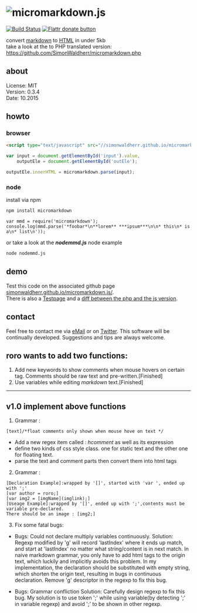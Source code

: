 # ![micromarkdown.js](http://simonwaldherr.de/umd.png)

[![Build Status](https://travis-ci.org/SimonWaldherr/micromarkdown.js.svg?branch=master)](https://travis-ci.org/SimonWaldherr/micromarkdown.js)
[![Flattr donate button](https://raw.github.com/balupton/flattr-buttons/master/badge-89x18.gif)](https://flattr.com/submit/auto?user_id=SimonWaldherr&url=http%3A%2F%2Fgithub.com%2FSimonWaldherr%2Fmicromarkdown.js "Donate monthly to this project using Flattr")

convert [markdown](http://en.wikipedia.org/wiki/Markdown) to [HTML](http://en.wikipedia.org/wiki/HTML) in under 5kb  
take a look at the to PHP translated version: https://github.com/SimonWaldherr/micromarkdown.php

## about

License:   MIT  
Version: 0.3.4  
Date:  10.2015  

## howto

### browser

```html
<script type="text/javascript" src="//simonwaldherr.github.io/micromarkdown.js/dist/micromarkdown.min.js"></script>
```

```js
var input = document.getElementById('input').value,
    outputEle = document.getElementById('outEle');

outputEle.innerHTML = micromarkdown.parse(input);
```

### node

install via npm

```sh
npm install micromarkdown
```

```node
var mmd = require('micromarkdown');
console.log(mmd.parse('*foobar*\n**lorem** ***ipsum***\n\n* this\n* is a\n* list\n'));
```

or take a look at the ***nodemmd.js*** node example

```sh
node nodemmd.js
```

## demo

Test this code on the associated github page [simonwaldherr.github.io/micromarkdown.js/](http://simonwaldherr.github.io/micromarkdown.js/).  
There is also a [Testpage](http://simonwaldherr.github.io/micromarkdown.js/test.html) and a [diff between the php and the js version](http://simonwaldherr.github.io/micromarkdown.js/diff.html).

## contact

Feel free to contact me via [eMail](mailto:contact@simonwaldherr.de) or on [Twitter](http://twitter.com/simonwaldherr). This software will be continually developed. Suggestions and tips are always welcome.

## roro wants to add two functions:
1. Add new keywords to show comments when mouse hovers on certain tag. Comments should be raw text and pre-written.[Finished]
2. Use variables while editing *markdown* text.[Finished]

---

## v1.0 implement above functions

1. Grammar : 
```
[text]/*float comments only shown when mouse hove on text */
```
* Add a new regex item called : *hcomment* as well as its expression 
* define two kinds of css style class. one for static text and the other one for floating text.
* parse the text and comment parts then convert them into html tags

2. Grammar :
```
[Declaration Example]:wrapped by '[]', started with 'var ', ended up with ';'
[var author = roro;]  
[var img2 = [imgName](imglink);]
[Useage Example]:wrapped by '[]', ended up with ';',contents must be variable pre-declared.
There should be an image : [img2;]
```

3. Fix some fatal bugs:
* Bugs: Could not declare multiply variables continuously.
Solution: Regexp modified by 'g' will record 'lastIndex' where it ends up match, and start at 'lastIndex' no matter what string/content is in next match. In naive markdown grammar, you only have to add html tags to the origin text, which luckily and implicitly avoids this problem. In my implementation, the declaration should be substituted with empty string, which shorten the origin text, resulting in bugs in continuous declaration. Remove 'g' descriptor in the regexp to fix this bug.

* Bugs: Grammar confliction
Solution: Carefully design regexp to fix this bug. My solution is to use token ';' while using variable(by detecting ';' in variable regexp) and avoid ';' to be shown in other regexp.

